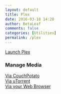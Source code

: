 ```yaml
---
layout: default
title: Plex
date: 2016-03-18 14:28
author: BetaLeaf
comments: false
categories: [Utilities]
permalink: /plex
---
```

[Launch Plex](http://plex.betaleaf.net:32400/web/index.html)  


### Manage Media  
[Via CouchPotato](http://plex.betaleaf.net:5050/)  
[Via uTorrent](http://plex.betaleaf.net:5051/gui/)    
[Via your Web Browser](http://plex.betaleaf.net/Share/)  